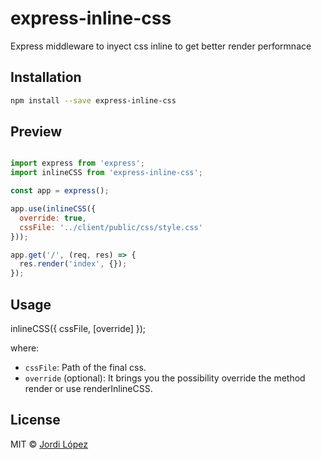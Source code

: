 # express-inline-css
Express middleware to inyect css inline to get better render performnace

## Installation

```sh
npm install --save express-inline-css
```

## Preview
```js

import express from 'express';
import inlineCSS from 'express-inline-css';

const app = express();

app.use(inlineCSS({
  override: true,
  cssFile: '../client/public/css/style.css'
}));

app.get('/', (req, res) => {
  res.render('index', {});
});

```

## Usage

inlineCSS({ cssFile, [override] });
<!-- {.font-large} -->
where:

- `cssFile`: Path of the final css.
- `override` (optional): It brings you the possibility override the method render or use renderInlineCSS.

## License

MIT © [Jordi López](http://jlopezxs.github.io)
